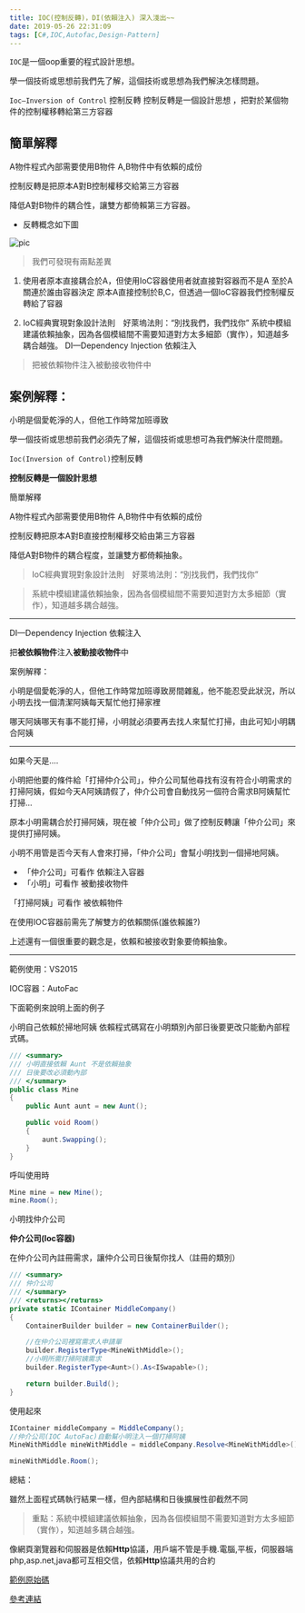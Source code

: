 ```yaml
---
title: IOC(控制反轉)，DI(依賴注入) 深入淺出~~
date: 2019-05-26 22:31:09
tags: [C#,IOC,Autofac,Design-Pattern]
---
```


`IOC`是一個oop重要的程式設計思想。

學一個技術或思想前我們先了解，這個技術或思想為我們解決怎樣問題。

`Ioc—Inversion of Control` 控制反轉
控制反轉是一個設計思想 ，把對於某個物件的控制權移轉給第三方容器

## 簡單解釋

A物件程式內部需要使用B物件 A,B物件中有依賴的成份

控制反轉是把原本A對B控制權移交給第三方容器

降低A對B物件的耦合性，讓雙方都倚賴第三方容器。

* 反轉概念如下圖

![pic](https://az787680.vo.msecnd.net/user/九桃/493ce9d9-64bd-4343-a145-16ab21f3c695/1555312814_72597.png)

>我們可發現有兩點差異

1. 使用者原本直接耦合於A，但使用IoC容器使用者就直接對容器而不是A 至於A關連於誰由容器決定
原本A直接控制於B,C，但透過一個IoC容器我們控制權反轉給了容器

2. IoC經典實現對象設計法則　好萊塢法則：“別找我們，我們找你”
系統中模組建議依賴抽象，因為各個模組間不需要知道對方太多細節（實作），知道越多耦合越強。
DI—Dependency Injection 依賴注入

>把被依賴物件注入被動接收物件中

## 案例解釋：

小明是個愛乾淨的人，但他工作時常加班導致

學一個技術或思想前我們必須先了解，這個技術或思想可為我們解決什麼問題。

`Ioc(Inversion of Control)`控制反轉

**控制反轉是一個設計思想**

簡單解釋

A物件程式內部需要使用B物件 A,B物件中有依賴的成份

控制反轉把原本A對B直接控制權移交給由第三方容器

降低A對B物件的耦合程度，並讓雙方都倚賴抽象。

> IoC經典實現對象設計法則　好萊塢法則：“別找我們，我們找你”
 
>系統中模組建議依賴抽象，因為各個模組間不需要知道對方太多細節（實作），知道越多耦合越強。

-----

DI—Dependency Injection 依賴注入
 
把**被依賴物件**注入**被動接收物件**中

案例解釋：

小明是個愛乾淨的人，但他工作時常加班導致房間雜亂，他不能忍受此狀況，所以小明去找一個清潔阿姨每天幫忙他打掃家裡

哪天阿姨哪天有事不能打掃，小明就必須要再去找人來幫忙打掃，由此可知小明耦合阿姨

-----

如果今天是....

小明把他要的條件給「打掃仲介公司」，仲介公司幫他尋找有沒有符合小明需求的打掃阿姨，假如今天A阿姨請假了，仲介公司會自動找另一個符合需求B阿姨幫忙打掃...

 

原本小明需耦合於打掃阿姨，現在被「仲介公司」做了控制反轉讓「仲介公司」來提供打掃阿姨。

小明不用管是否今天有人會來打掃，「仲介公司」會幫小明找到一個掃地阿姨。

 
* 「仲介公司」可看作 依賴注入容器
* 「小明」可看作 被動接收物件

「打掃阿姨」可看作 被依賴物件

在使用IOC容器前需先了解雙方的依賴關係(誰依賴誰?)

上述還有一個很重要的觀念是，依賴和被接收對象要倚賴抽象。

-----

範例使用：VS2015

IOC容器：AutoFac

下面範例來說明上面的例子

 
小明自己依賴於掃地阿姨
依賴程式碼寫在小明類別內部日後要更改只能動內部程式碼。

```c#
/// <summary>
/// 小明直接依賴 Aunt 不是依賴抽象
/// 日後要改必須動內部
/// </summary>
public class Mine
{
    public Aunt aunt = new Aunt();

    public void Room()
    {
        aunt.Swapping();
    }
}
```

呼叫使用時

```c#
Mine mine = new Mine();
mine.Room();
```

小明找仲介公司
 

**仲介公司(Ioc容器)**

在仲介公司內註冊需求，讓仲介公司日後幫你找人（註冊的類別）

```c#
/// <summary>
/// 仲介公司
/// </summary>
/// <returns></returns>
private static IContainer MiddleCompany()
{
    ContainerBuilder builder = new ContainerBuilder();

    //在仲介公司裡寫需求人申請單
    builder.RegisterType<MineWithMiddle>();
    //小明所需打掃阿姨需求
    builder.RegisterType<Aunt>().As<ISwapable>();

    return builder.Build();
}
```

使用起來

```c#
IContainer middleCompany = MiddleCompany();
//仲介公司(IOC AutoFac)自動幫小明注入一個打掃阿姨
MineWithMiddle mineWithMiddle = middleCompany.Resolve<MineWithMiddle>();

mineWithMiddle.Room();
```

總結：

雖然上面程式碼執行結果一樣，但內部結構和日後擴展性卻截然不同

> 重點：系統中模組建議依賴抽象，因為各個模組間不需要知道對方太多細節（實作），知道越多耦合越強。

像網頁瀏覽器和伺服器是依賴**Http**協議，用戶端不管是手機.電腦,平板，伺服器端php,asp.net,java都可互相交信，依賴**Http**協議共用的合約

[範例原始碼](https://github.com/isdaniel/IOC_Sample)

[參考連結](http://www.cnblogs.com/xdp-gacl/p/4249939.html)
